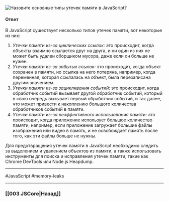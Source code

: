 ![Назовите основные типы утечек памяти в JavaScript?](https://youtu.be/3NGkctg4lsE?t=874)

#### Ответ

В JavaScript существует несколько типов утечек памяти, вот некоторые из них:

1. *Утечки памяти из-за циклических ссылок:* это происходит, когда объекты взаимно ссылается друг на друга, и ни один из них не может быть удален сборщиком мусора, даже если он больше не нужен.
2. *Утечки памяти из-за забытых ссылок:* это происходит, когда объект сохранен в памяти, но ссылка на него потеряна, например, когда переменная, которая ссылалась на объект, была перезаписана другим значением.
3. *Утечки памяти из-за зацикливания событий*: это происходит, когда обработчик событий вызывает другой обработчик событий, который в свою очередь вызывает первый обработчик событий, и так далее, что может привести к накоплению большого количества обработчиков событий в памяти.
4. *Утечки памяти из-за неэффективного использования памяти:* это происходит, когда приложение использует большое количество памяти, например, если приложение загружает большие файлы изображений или видео в память, и не освобождает память после того, как эти файлы больше не нужны.

Для предотвращения утечек памяти в JavaScript необходимо следить за выделением и удалением объектов из памяти, а также использовать инструменты для поиска и исправления утечек памяти, такие как Chrome DevTools или Node.js Heapdump.

___
 #JavaScript #memory-leaks 

___

### [[003 JSCore|Назад]]